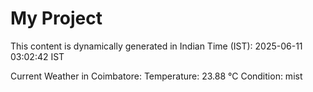 # My Project

This content is dynamically generated in Indian Time (IST): 2025-06-11 03:02:42 IST


Current Weather in Coimbatore:
Temperature: 23.88 °C
Condition: mist
